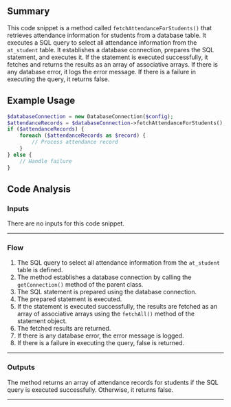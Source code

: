 ## Summary
This code snippet is a method called `fetchAttendanceForStudents()` that retrieves attendance information for students from a database table. It executes a SQL query to select all attendance information from the `at_student` table. It establishes a database connection, prepares the SQL statement, and executes it. If the statement is executed successfully, it fetches and returns the results as an array of associative arrays. If there is any database error, it logs the error message. If there is a failure in executing the query, it returns false.

## Example Usage
```php
$databaseConnection = new DatabaseConnection($config);
$attendanceRecords = $databaseConnection->fetchAttendanceForStudents();
if ($attendanceRecords) {
    foreach ($attendanceRecords as $record) {
        // Process attendance record
    }
} else {
    // Handle failure
}
```

## Code Analysis
### Inputs
There are no inputs for this code snippet.
___
### Flow
1. The SQL query to select all attendance information from the `at_student` table is defined.
2. The method establishes a database connection by calling the `getConnection()` method of the parent class.
3. The SQL statement is prepared using the database connection.
4. The prepared statement is executed.
5. If the statement is executed successfully, the results are fetched as an array of associative arrays using the `fetchAll()` method of the statement object.
6. The fetched results are returned.
7. If there is any database error, the error message is logged.
8. If there is a failure in executing the query, false is returned.
___
### Outputs
The method returns an array of attendance records for students if the SQL query is executed successfully. Otherwise, it returns false.
___
